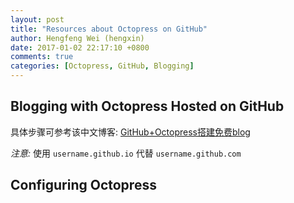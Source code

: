 ```yaml
---
layout: post
title: "Resources about Octopress on GitHub"
author: Hengfeng Wei (hengxin)
date: 2017-01-02 22:17:10 +0800
comments: true
categories: [Octopress, GitHub, Blogging]
---
```


## Blogging with Octopress Hosted on GitHub

具体步骤可参考该中文博客: [GitHub+Octopress搭建免费blog](http://tanqisen.github.io/blog/2012/12/27/github-plus-octopressda-jian-mian-fei-blog/)

*注意:* 使用 `username.github.io` 代替 `username.github.com`

## Configuring Octopress
